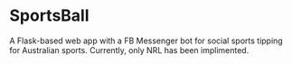 # SportsBall
 A Flask-based web app with a FB Messenger bot for social sports tipping for Australian sports. Currently, only NRL has been implimented.
